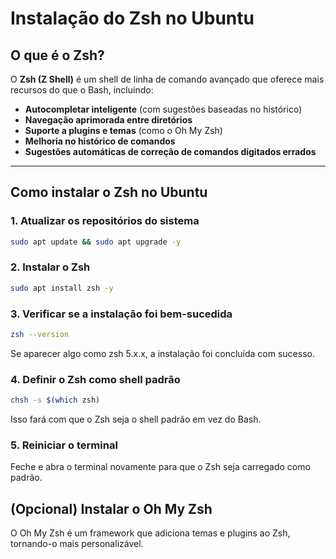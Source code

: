 # Instalação do Zsh no Ubuntu  

## O que é o Zsh?  
O **Zsh (Z Shell)** é um shell de linha de comando avançado que oferece mais recursos do que o Bash, incluindo:  
- **Autocompletar inteligente** (com sugestões baseadas no histórico)  
- **Navegação aprimorada entre diretórios**  
- **Suporte a plugins e temas** (como o Oh My Zsh)  
- **Melhoria no histórico de comandos**  
- **Sugestões automáticas de correção de comandos digitados errados**  

---

## Como instalar o Zsh no Ubuntu  

### 1. Atualizar os repositórios do sistema  
```bash
sudo apt update && sudo apt upgrade -y
```

### 2. Instalar o Zsh
```bash
sudo apt install zsh -y
```
### 3. Verificar se a instalação foi bem-sucedida
```bash
zsh --version
```
Se aparecer algo como zsh 5.x.x, a instalação foi concluída com sucesso.

### 4. Definir o Zsh como shell padrão
```bash
chsh -s $(which zsh)
```
Isso fará com que o Zsh seja o shell padrão em vez do Bash.


### 5. Reiniciar o terminal
Feche e abra o terminal novamente para que o Zsh seja carregado como padrão.

## **(Opcional) Instalar o Oh My Zsh**
O Oh My Zsh é um framework que adiciona temas e plugins ao Zsh, tornando-o mais personalizável.

